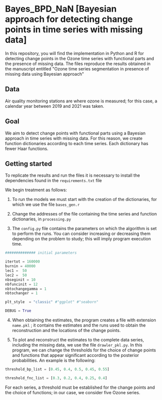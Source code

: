 # Bayes_BPD_NaN [Bayesian approach for detecting change points in time series with missing data]


  In this repository, you will find the implementation in Python and R for detecting change points in the Ozone time series with functional parts and the presence of missing data. The files reproduce the results obtained in the manuscript entitled "Ozone time series segmentation in presence of missing data using Bayesian approach"

## Data

Air quality monitoring stations are where ozone is measured; for this case, a calendar year between 2019 and 2021 was taken. 

## Goal 

We aim to detect change points with functional parts using a Bayesian approach in time series with missing data. For this reason, we create function dictionaries according to each time series. Each dictionary has fewer Haar functions. 

## Getting started

To replicate the results and run the files it is necessary to install the dependencies found in the ```requirements.txt``` file

We begin treatment as follows:

1. To run the models we must start with the creation of the dictionaries, for which we use the file ```bases_gen.r```

2. Change the addresses of the file containing the time series and function dictionaries, in ```processing.py```

3. The ```config.py``` file contains the parameters on which the algorithm is set to perform the runs. You can consider increasing or decreasing them depending on the problem to study; this will imply program execution time.
```python
############## initial parameters

itertot = 160000
burnin = 40000
lec1 =  50
lec2 =  50
nbseginit = 10
nbfuncinit = 12
nbtochangegamma = 1
nbtochanger = 1

plt_style  = "classic" #"ggplot" #"seaborn"

DEBUG = True
```
4. When obtaining the estimates, the program creates a file with extension ```name.pkl``` ; it contains the estimates and the runs used to obtain the reconstruction and the locations of the change points.

5. To plot and reconstruct the estimates to the complete data series, including the missing data, we use the file ```drawler_pkl.py```. In this program, we can change the thresholds for the choice of change points and functions that appear significant according to the posterior probabilities. An example is the following:

```python
threshold_bp_list = [0.45, 0.4, 0.5, 0.45, 0.55]

threshold_fnc_list = [0.3, 0.2, 0.4, 0.25, 0.4]
```

For each series, a threshold must be established for the change points and the choice of functions; in our case, we consider five Ozone series.
